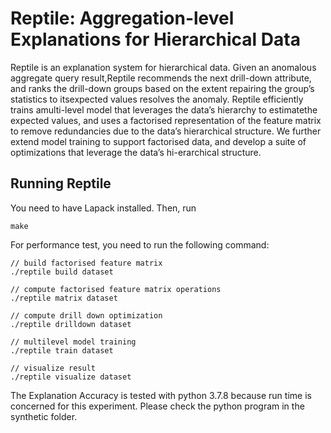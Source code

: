 # Reptile: Aggregation-level Explanations for Hierarchical Data

Reptile is an explanation system for hierarchical data. Given an anomalous aggregate query result,Reptile recommends the next drill-down attribute, and ranks the drill-down groups based on the extent repairing the group’s statistics to itsexpected values resolves the anomaly. Reptile efficiently trains amulti-level model that leverages the data’s hierarchy to estimatethe expected values, and uses a factorised representation of the feature matrix to remove redundancies due to the data’s hierarchical structure. We further extend model training to support factorised data, and develop a suite of optimizations that leverage the data’s hi-erarchical structure.

## Running Reptile

You need to have Lapack installed. Then, run
```
make
```

For performance test, you need to run the following command:
```
// build factorised feature matrix
./reptile build dataset

// compute factorised feature matrix operations
./reptile matrix dataset

// compute drill down optimization
./reptile drilldown dataset

// multilevel model training
./reptile train dataset

// visualize result
./reptile visualize dataset

```

The Explanation Accuracy is tested with python 3.7.8 because run time is concerned for this experiment. Please check the python program in the synthetic folder.


